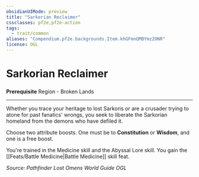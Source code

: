 ```yaml
---
obsidianUIMode: preview
title: "Sarkorian Reclaimer"
cssclasses: pf2e,pf2e-action
tags:
  - trait/common
aliases: "Compendium.pf2e.backgrounds.Item.khGFmnQMBYmz2ONR"
license: OGL
---
```

# Sarkorian Reclaimer

### 






**Prerequisite** Region - Broken Lands

* * *

Whether you trace your heritage to lost Sarkoris or are a crusader trying to atone for past fanatics' wrongs, you seek to liberate the Sarkorian homeland from the demons who have defiled it.

Choose two attribute boosts. One must be to **Constitution** or **Wisdom**, and one is a free boost.

You're trained in the Medicine skill and the Abyssal Lore skill. You gain the [[Feats/Battle Medicine|Battle Medicine]] skill feat.

*Source: Pathfinder Lost Omens World Guide*
*OGL*